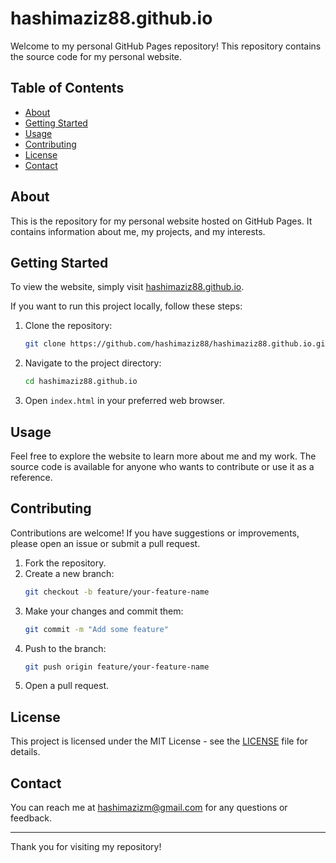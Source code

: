 # hashimaziz88.github.io

Welcome to my personal GitHub Pages repository! This repository contains the source code for my personal website.

## Table of Contents

- [About](#about)
- [Getting Started](#getting-started)
- [Usage](#usage)
- [Contributing](#contributing)
- [License](#license)
- [Contact](#contact)

## About

This is the repository for my personal website hosted on GitHub Pages. It contains information about me, my projects, and my interests.

## Getting Started

To view the website, simply visit [hashimaziz88.github.io](https://hashimaziz88.github.io).

If you want to run this project locally, follow these steps:

1. Clone the repository:
   ```sh
   git clone https://github.com/hashimaziz88/hashimaziz88.github.io.git
   ```
2. Navigate to the project directory:
   ```sh
   cd hashimaziz88.github.io
   ```
3. Open `index.html` in your preferred web browser.

## Usage

Feel free to explore the website to learn more about me and my work. The source code is available for anyone who wants to contribute or use it as a reference.

## Contributing

Contributions are welcome! If you have suggestions or improvements, please open an issue or submit a pull request.

1. Fork the repository.
2. Create a new branch:
   ```sh
   git checkout -b feature/your-feature-name
   ```
3. Make your changes and commit them:
   ```sh
   git commit -m "Add some feature"
   ```
4. Push to the branch:
   ```sh
   git push origin feature/your-feature-name
   ```
5. Open a pull request.

## License

This project is licensed under the MIT License - see the [LICENSE](LICENSE) file for details.

## Contact

You can reach me at [hashimazizm@gmail.com](mailto:hashimazizm@gmail.com) for any questions or feedback.

---

Thank you for visiting my repository!

